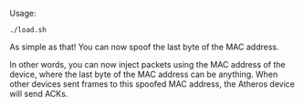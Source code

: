 Usage:

	./load.sh

As simple as that! You can now spoof the last byte of the MAC address.

In other words, you can now inject packets using the MAC address of the device, where the last byte of the MAC address can be anything. When other devices sent frames to this spoofed MAC address, the Atheros device will send ACKs.

